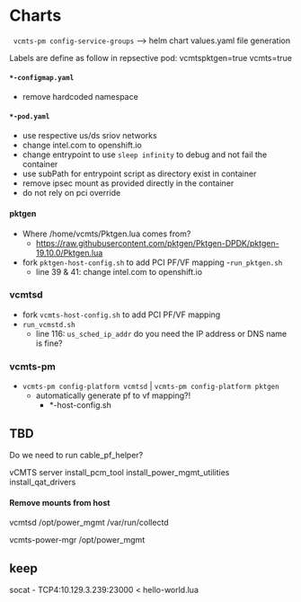 # Charts

` vcmts-pm config-service-groups` --> helm chart values.yaml file generation

Labels are define as follow in repsective pod:
    vcmtspktgen=true
    vcmts=true

#### `*-configmap.yaml`
- remove hardcoded namespace

#### `*-pod.yaml`
- use respective us/ds sriov networks
- change intel.com to openshift.io
- change entrypoint to use `sleep infinity` to debug and not fail the container
- use subPath for entrypoint script as directory exist in container
- remove ipsec mount as provided directly in the container
- do not rely on pci override

#### pktgen
- Where /home/vcmts/Pktgen.lua comes from?
    - https://raw.githubusercontent.com/pktgen/Pktgen-DPDK/pktgen-19.10.0/Pktgen.lua
- fork `pktgen-host-config.sh` to add PCI PF/VF mapping
-`run_pktgen.sh`
    - line 39 & 41: change intel.com to openshift.io

### vcmtsd
- fork `vcmts-host-config.sh` to add PCI PF/VF mapping
- `run_vcmstd.sh`
    - line 116: `us_sched_ip_addr` do you need the IP address or DNS name is fine?

### vcmts-pm
- `vcmts-pm config-platform vcmtsd` | `vcmts-pm config-platform pktgen`
    - automatically generate pf to vf mapping?! 
        - *-host-config.sh 



## TBD

Do we need to run cable_pf_helper?

vCMTS server
  install_pcm_tool
  install_power_mgmt_utilities
  install_qat_drivers

#### Remove mounts from host

vcmtsd
  /opt/power_mgmt
  /var/run/collectd

vcmts-power-mgr
  /opt/power_mgmt


## keep
socat - TCP4:10.129.3.239:23000 < hello-world.lua